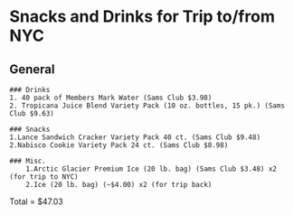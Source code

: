 # Snacks and Drinks for Trip to/from NYC

## General

	### Drinks
	1. 40 pack of Members Mark Water (Sams Club $3.98)
	2. Tropicana Juice Blend Variety Pack (10 oz. bottles, 15 pk.) (Sams Club $9.63)
	
	### Snacks
	1.Lance Sandwich Cracker Variety Pack 40 ct. (Sams Club $9.48)
	2.Nabisco Cookie Variety Pack 24 ct. (Sams Club $8.98)

	### Misc.
		1.Arctic Glacier Premium Ice (20 lb. bag) (Sams Club $3.48) x2 (for trip to NYC)
		2.Ice (20 lb. bag) (~$4.00) x2 (for trip back)
		
Total = $47.03
